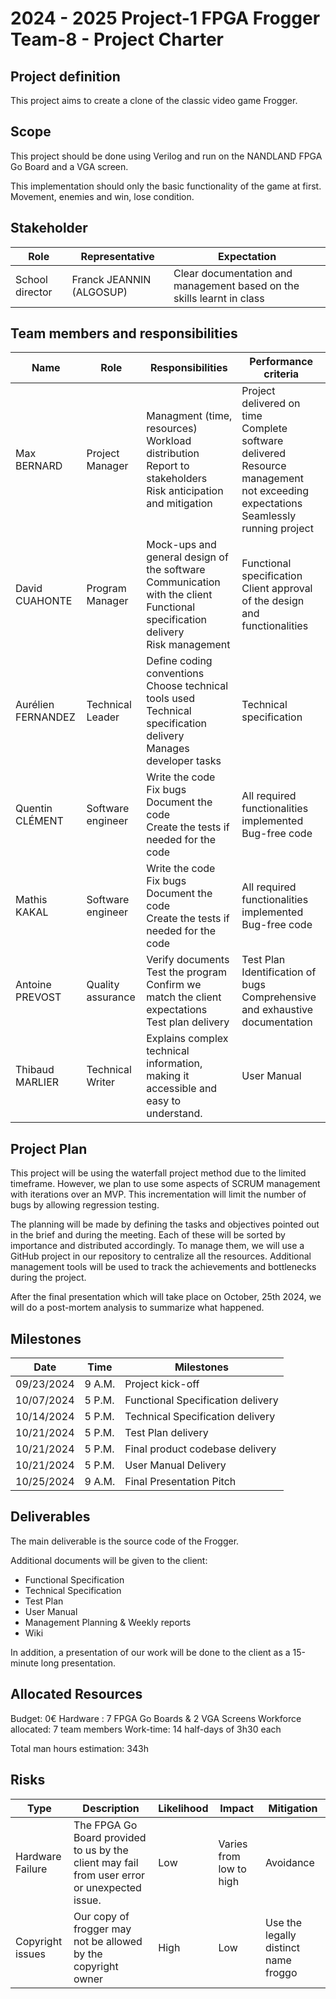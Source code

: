# 2024 - 2025 Project-1 FPGA Frogger Team-8 - Project Charter

## Project definition

This project aims to create a clone of the classic video game Frogger.

## Scope

This project should be done using Verilog and run on the NANDLAND FPGA Go Board and a VGA screen.

This implementation should only the basic functionality of the game at first. Movement, enemies and win, lose condition.

## Stakeholder

| Role            | Representative                        | Expectation                                                            |
| --------------- | ------------------------------------- | ---------------------------------------------------------------------- |
| School director | Franck JEANNIN (ALGOSUP)              | Clear documentation and management based on the skills learnt in class |

## Team members and responsibilities

| Name | Role | Responsibilities  | Performance criteria  |
| ---------------- | ----------------- | ------------------------------------------------------------------------------------------------------------------------------------ | ----------------------------------------------------------------------------------------------------------------------------------------- |
| Max BERNARD  | Project Manager   | Managment (time, resources)<br>Workload distribution<br> Report to stakeholders<br>Risk anticipation and mitigation                  | Project delivered on time <br>Complete software delivered<br>Resource management not exceeding expectations<br>Seamlessly running project |
| David CUAHONTE | Program Manager   | Mock-ups and general design of the software<br>Communication with the client<br>Functional specification delivery<br>Risk management | Functional specification<br>Client approval of the design and functionalities                                                             |
| Aurélien FERNANDEZ   | Technical Leader  | Define coding conventions<br>Choose technical tools used<br>Technical specification delivery<br>Manages developer tasks              | Technical specification                                                                                                                   |
| Quentin CLÉMENT  | Software engineer | Write the code<br>Fix bugs<br>Document the code<br>Create the tests if needed for the code                                           | All required functionalities implemented<br>Bug-free code                                                                                 |
| Mathis KAKAL  | Software engineer | Write the code<br>Fix bugs<br>Document the code<br>Create the tests if needed for the code                                           | All required functionalities implemented<br>Bug-free code                                                                                 |
| Antoine PREVOST     | Quality assurance | Verify documents<br>Test the program<br>Confirm we match the client expectations<br>Test plan delivery                               | Test Plan<br>Identification of bugs<br>Comprehensive and exhaustive documentation                                                         |
| Thibaud MARLIER   | Technical Writer  | Explains complex technical information, making it accessible and easy to understand. | User Manual |

## Project Plan

This project will be using the waterfall project method due to the limited timeframe. However, we plan to use some aspects of SCRUM management with iterations over an MVP. This incrementation will limit the number of bugs by allowing regression testing.

The planning will be made by defining the tasks and objectives pointed out in the brief and during the meeting. Each of these will be sorted by importance and distributed accordingly. To manage them, we will use a GitHub project in our repository to centralize all the resources. Additional management tools will be used to track the achievements and bottlenecks during the project.

After the final presentation which will take place on October, 25th 2024, we will do a post-mortem analysis to summarize what happened.

## Milestones

| Date       | Time   | Milestones                        |
| ---------- | ------ | --------------------------------- |
| 09/23/2024 | 9 A.M. | Project kick-off  |
| 10/07/2024 | 5 P.M. | Functional Specification delivery |
| 10/14/2024 | 5 P.M. | Technical Specification delivery  |
| 10/21/2024 | 5 P.M. | Test Plan delivery                |
| 10/21/2024 | 5 P.M. | Final product codebase delivery   |
| 10/21/2024 | 5 P.M. | User Manual Delivery              |
| 10/25/2024 | 9 A.M. | Final Presentation Pitch          |

## Deliverables

The main deliverable is the source code of the Frogger.

Additional documents will be given to the client:

- Functional Specification
- Technical Specification
- Test Plan
- User Manual
- Management Planning & Weekly reports
- Wiki

In addition, a presentation of our work will be done to the client as a 15-minute long presentation.

## Allocated Resources

Budget: 0€
Hardware : 7 FPGA Go Boards & 2 VGA Screens
Workforce allocated: 7 team members
Work-time: 14 half-days of 3h30 each

Total man hours estimation: 343h

## Risks

| Type                                     | Description                                                                                                                | Likelihood | Impact                  | Mitigation                                                     |
| ---------------------------------------- | -------------------------------------------------------------------------------------------------------------------------- | ---------- | ----------------------- | -------------------------------------------------------------- |
| Hardware Failure                         | The FPGA Go Board provided to us by the client may fail from user error or unexpected issue. | Low     | Varies from low to high | Avoidance                                                      |
| Copyright issues | Our copy of frogger may not be allowed by the copyright owner | High     | Low                    | Use the legally distinct name froggo |